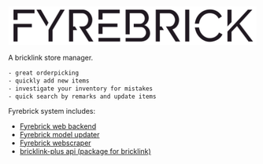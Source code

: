 ![Profile edit page](public/images/logo.svg)

A bricklink store manager. 

    - great orderpicking
    - quickly add new items
    - investigate your inventory for mistakes
    - quick search by remarks and update items

Fyrebrick system includes:

 - [Fyrebrick web backend](https://github.com/snakehead007/fyrebrick)
 - [Fyrebrick model updater](https://github.com/snakehead007/fyrebrick-updater)
 - [Fyrebrick webscraper](https://github.com/snakehead007/fyrebrick-scraper)
 - [bricklink-plus api (package for bricklink)](https://github.com/snakehead007/bricklink-plus)

